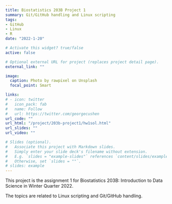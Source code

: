 ```yaml
---
title: Biostatistics 203B Project 1
summary: Git/GitHub handling and Linux scripting
tags:
- GitHub
- Linux
- R
date: "2022-1-20"

# Activate this widget? true/false
active: false

# Optional external URL for project (replaces project detail page).
external_link: ""

image:
  caption: Photo by rawpixel on Unsplash
  focal_point: Smart

links:
# - icon: twitter
#   icon_pack: fab
#   name: Follow
#   url: https://twitter.com/georgecushen
url_code: ""
url_html: "/project/203b-project1/hw1sol.html"
url_slides: ""
url_video: ""

# Slides (optional).
#   Associate this project with Markdown slides.
#   Simply enter your slide deck's filename without extension.
#   E.g. `slides = "example-slides"` references `content/slides/example-slides.md`.
#   Otherwise, set `slides = ""`.
# slides: example
---
```

This project is the assignment 1 for Biostatistics 203B: Introduction to Data Science in Winter Quarter 2022.

The topics are related to Linux scripting and Git/GitHub handling.
